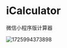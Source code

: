 # iCalculator
微信小程序版计算器




![1725994373898](https://github.com/user-attachments/assets/62b267eb-2157-4ab4-b724-eb0383455ade)
